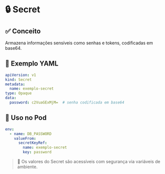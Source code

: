 # 🔒 Secret

## ✅ Conceito
Armazena informações sensíveis como senhas e tokens, codificadas em base64.

## 📄 Exemplo YAML
```yaml
apiVersion: v1
kind: Secret
metadata:
  name: exemplo-secret
type: Opaque
data:
  password: c2VuaGExMjM=  # senha codificada em base64
```

## 🎯 Uso no Pod
```yaml
env:
  - name: DB_PASSWORD
    valueFrom:
      secretKeyRef:
        name: exemplo-secret
        key: password
```
> 🔐 Os valores do Secret são acessíveis com segurança via variáveis de ambiente.
